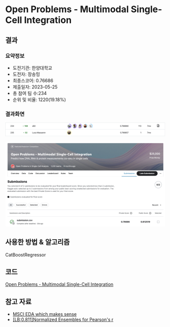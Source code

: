 # Open Problems - Multimodal Single-Cell Integration

## 결과

### 요약정보

- 도전기관: 한양대학교
- 도전자: 장송밍
- 최종스코어: 0.76686
- 제출일자: 2023-05-25
- 총 참여 팀 수:234
- 순위 및 비율: 1220(19.18%)

### 결과화면

![leaderboard](./img/leaderboard.png)

![score](./img/score.png)

## 사용한 방법 & 알고리즘

CatBoostRegressor

## 코드

[Open Problems - Multimodal Single-Cell Integration](./open-problems-multimodal.ipynb)

## 참고 자료

- [MSCI EDA which makes sense](https://www.kaggle.com/code/ambrosm/msci-eda-which-makes-sense)
- [\[LB:0.811\]Normalized Ensembles for Pearson's r](https://www.kaggle.com/code/vslaykovsky/lb-0-811-normalized-ensembles-for-pearson-s-r)


